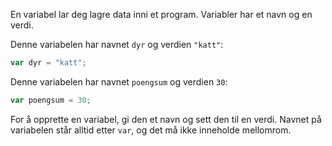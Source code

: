 En variabel lar deg lagre data inni et program. Variabler har et navn og en verdi.

Denne variabelen har navnet `dyr` og verdien `"katt"`:

```javascript
var dyr = "katt";
```

Denne variabelen har navnet `poengsum` og verdien `30`:

```javascript
var poengsum = 30;
```

For å opprette en variabel, gi den et navn og sett den til en verdi. Navnet på variabelen står alltid etter `var`, og det må ikke inneholde mellomrom.